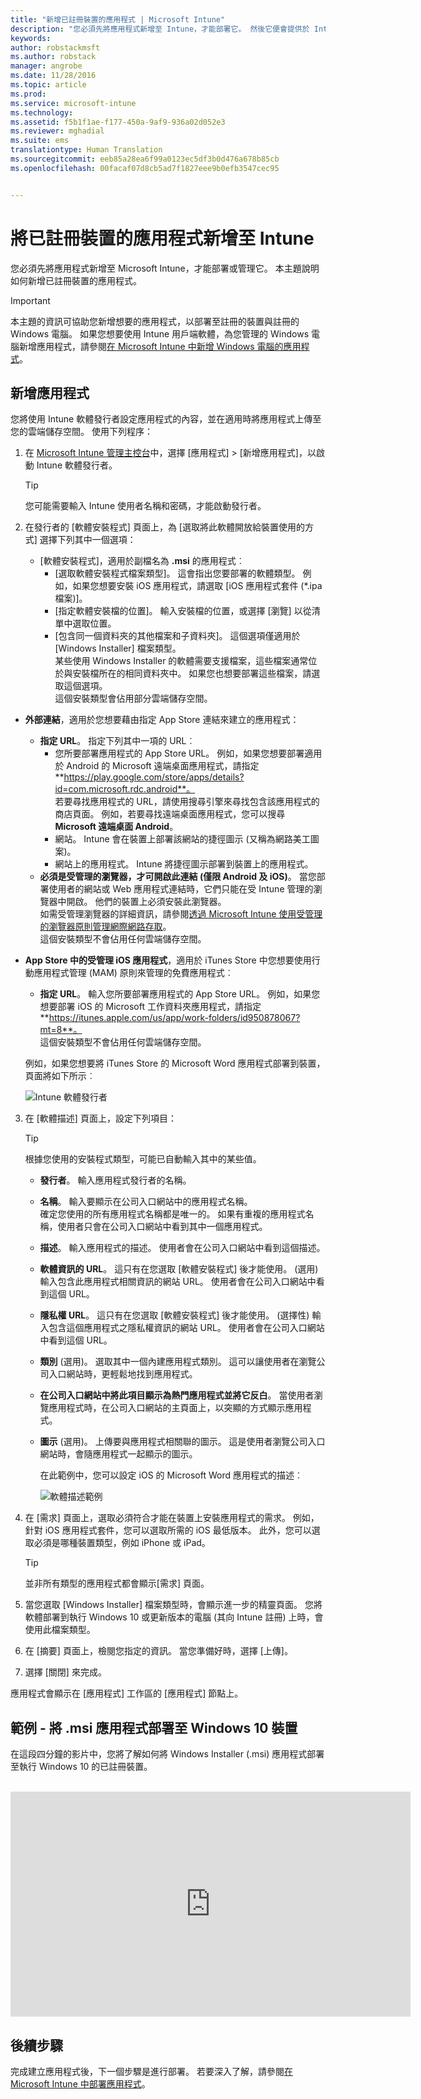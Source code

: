 ```yaml
---
title: "新增已註冊裝置的應用程式 | Microsoft Intune"
description: "您必須先將應用程式新增至 Intune，才能部署它。 然後它便會提供於 Intune 主控台中，您可以在其中加以部署和管理。"
keywords: 
author: robstackmsft
ms.author: robstack
manager: angrobe
ms.date: 11/28/2016
ms.topic: article
ms.prod: 
ms.service: microsoft-intune
ms.technology: 
ms.assetid: f5b1f1ae-f177-450a-9af9-936a02d052e3
ms.reviewer: mghadial
ms.suite: ems
translationtype: Human Translation
ms.sourcegitcommit: eeb85a28ea6f99a0123ec5df3b0d476a678b85cb
ms.openlocfilehash: 00facaf07d8cb5ad7f1827eee9b0efb3547cec95


---
```


# <a name="add-apps-for-enrolled-devices-to-intune"></a>將已註冊裝置的應用程式新增至 Intune

您必須先將應用程式新增至 Microsoft Intune，才能部署或管理它。 本主題說明如何新增已註冊裝置的應用程式。


> [!IMPORTANT]
> 本主題的資訊可協助您新增想要的應用程式，以部署至註冊的裝置與註冊的 Windows 電腦。 如果您想要使用 Intune 用戶端軟體，為您管理的 Windows 電腦新增應用程式，請參閱[在 Microsoft Intune 中新增 Windows 電腦的應用程式](add-apps-for-windows-pcs-in-microsoft-intune.md)。

## <a name="add-the-app"></a>新增應用程式
您將使用 Intune 軟體發行者設定應用程式的內容，並在適用時將應用程式上傳至您的雲端儲存空間。 使用下列程序：

1.  在 [Microsoft Intune 管理主控台](https://manage.microsoft.com)中，選擇 [應用程式] &gt; [新增應用程式]，以啟動 Intune 軟體發行者。

    > [!TIP]
    > 您可能需要輸入 Intune 使用者名稱和密碼，才能啟動發行者。

2.  在發行者的 [軟體安裝程式] 頁面上，為 [選取將此軟體開放給裝置使用的方式] 選擇下列其中一個選項：
    - [軟體安裝程式]，適用於副檔名為 **.msi** 的應用程式︰
        - [選取軟體安裝程式檔案類型]。 這會指出您要部署的軟體類型。 例如，如果您想要安裝 iOS 應用程式，請選取 [iOS 應用程式套件 (*.ipa 檔案)]。
        - [指定軟體安裝檔的位置]。 輸入安裝檔的位置，或選擇 [瀏覽] 以從清單中選取位置。
        - [包含同一個資料夾的其他檔案和子資料夾]。 這個選項僅適用於 [Windows Installer] 檔案類型。<br>某些使用 Windows Installer 的軟體需要支援檔案，這些檔案通常位於與安裝檔所在的相同資料夾中。 如果您也想要部署這些檔案，請選取這個選項。<br>這個安裝類型會佔用部分雲端儲存空間。

  -   **外部連結**，適用於您想要藉由指定 App Store 連結來建立的應用程式：

        - **指定 URL**。 指定下列其中一項的 URL︰
            - 您所要部署應用程式的 App Store URL。 例如，如果您想要部署適用於 Android 的 Microsoft 遠端桌面應用程式，請指定 **https://play.google.com/store/apps/details?id=com.microsoft.rdc.android**。<br>若要尋找應用程式的 URL，請使用搜尋引擎來尋找包含該應用程式的商店頁面。 例如，若要尋找遠端桌面應用程式，您可以搜尋 **Microsoft 遠端桌面 Android**。
            - 網站。 Intune 會在裝置上部署該網站的捷徑圖示 (又稱為網路美工圖案)。
            - 網站上的應用程式。 Intune 將捷徑圖示部署到裝置上的應用程式。
        - **必須是受管理的瀏覽器，才可開啟此連結 (僅限 Android 及 iOS)**。 當您部署使用者的網站或 Web 應用程式連結時，它們只能在受 Intune 管理的瀏覽器中開啟。 他們的裝置上必須安裝此瀏覽器。<br>如需受管理瀏覽器的詳細資訊，請參閱[透過 Microsoft Intune 使用受管理的瀏覽器原則管理網際網路存取](manage-internet-access-using-managed-browser-policies.md)。<br>這個安裝類型不會佔用任何雲端儲存空間。

  -   **App Store 中的受管理 iOS 應用程式**，適用於 iTunes Store 中您想要使用行動應用程式管理 (MAM) 原則來管理的免費應用程式︰

        - **指定 URL**。 輸入您所要部署應用程式的 App Store URL。 例如，如果您想要部署 iOS 的 Microsoft 工作資料夾應用程式，請指定 **https://itunes.apple.com/us/app/work-folders/id950878067?mt=8**。<br>這個安裝類型不會佔用任何雲端儲存空間。

        例如，如果您想要將 iTunes Store 的 Microsoft Word 應用程式部署到裝置，頁面將如下所示︰

        ![Intune 軟體發行者](./media/publisher-for-mobile.png)

3.  在 [軟體描述] 頁面上，設定下列項目：

    > [!TIP]
    > 根據您使用的安裝程式類型，可能已自動輸入其中的某些值。

    - **發行者**。 輸入應用程式發行者的名稱。
    - **名稱**。 輸入要顯示在公司入口網站中的應用程式名稱。<br>確定您使用的所有應用程式名稱都是唯一的。 如果有重複的應用程式名稱，使用者只會在公司入口網站中看到其中一個應用程式。
    - **描述**。 輸入應用程式的描述。 使用者會在公司入口網站中看到這個描述。
    - **軟體資訊的 URL**。 這只有在您選取 [軟體安裝程式] 後才能使用。 (選用) 輸入包含此應用程式相關資訊的網站 URL。 使用者會在公司入口網站中看到這個 URL。
    - **隱私權 URL**。 這只有在您選取 [軟體安裝程式] 後才能使用。 (選擇性) 輸入包含這個應用程式之隱私權資訊的網站 URL。 使用者會在公司入口網站中看到這個 URL。
    - **類別** (選用)。 選取其中一個內建應用程式類別。 這可以讓使用者在瀏覽公司入口網站時，更輕鬆地找到應用程式。
    - **在公司入口網站中將此項目顯示為熱門應用程式並將它反白**。 當使用者瀏覽應用程式時，在公司入口網站的主頁面上，以突顯的方式顯示應用程式。
    - **圖示** (選用)。 上傳要與應用程式相關聯的圖示。 這是使用者瀏覽公司入口網站時，會隨應用程式一起顯示的圖示。

        在此範例中，您可以設定 iOS 的 Microsoft Word 應用程式的描述︰

        ![軟體描述範例](./media/ios-software-description.png)

4.  在 [需求] 頁面上，選取必須符合才能在裝置上安裝應用程式的需求。 例如，針對 iOS 應用程式套件，您可以選取所需的 iOS 最低版本。 此外，您可以選取必須是哪種裝置類型，例如 iPhone 或 iPad。

    > [!TIP]
    > 並非所有類型的應用程式都會顯示[需求] 頁面。

5.  當您選取 [Windows Installer] 檔案類型時，會顯示進一步的精靈頁面。 您將軟體部署到執行 Windows 10 或更新版本的電腦 (其向 Intune 註冊) 上時，會使用此檔案類型。

6.  在 [摘要] 頁面上，檢閱您指定的資訊。 當您準備好時，選擇 [上傳]。

7.  選擇 [關閉] 來完成。

應用程式會顯示在 [應用程式] 工作區的 [應用程式] 節點上。

## <a name="example---deploying-msi-applications-to-windows-10-devices"></a>範例 - 將 .msi 應用程式部署至 Windows 10 裝置
在這段四分鐘的影片中，您將了解如何將 Windows Installer (.msi) 應用程式部署至執行 Windows 10 的已註冊裝置。<br><br>

<iframe src="https://channel9.msdn.com/Series/How-to-Control-the-Uncontrolled/6--How-to-Deploy-MSI-Applications-to-Windows-10-Using-Intune-and-Mobile-Device-Management-MDM/player" width="640" height="360" allowFullScreen frameBorder="0"></iframe>

## <a name="next-steps"></a>後續步驟

完成建立應用程式後，下一個步驟是進行部署。 若要深入了解，請參閱[在 Microsoft Intune 中部署應用程式](deploy-apps.md)。



<!--HONumber=Nov16_HO4-->


